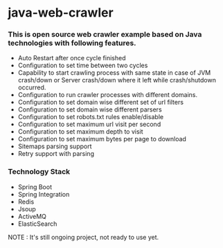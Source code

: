 # java-web-crawler

### This is open source web crawler example based on Java technologies with following features.

- Auto Restart after once cycle finished
- Configuration to set time between two cycles
- Capability to start crawling process with same state in case of JVM crash/down or Server crash/down where it left while crash/shutdown occurred.
- Configuration to run crawler processes with different domains.
- Configuration to set domain wise different set of url filters
- Configuration to set domain wise different parsers
- Configuration to set robots.txt rules enable/disable
- Configuration to set maximum url visit per second
- Configuration to set maximum depth to visit
- Configuration to set maximum bytes per page to download 
- Sitemaps parsing support
- Retry support with parsing

### Technology Stack
- Spring Boot
- Spring Integration
- Redis
- Jsoup
- ActiveMQ
- ElasticSearch

NOTE : It's still ongoing project, not ready to use yet.
